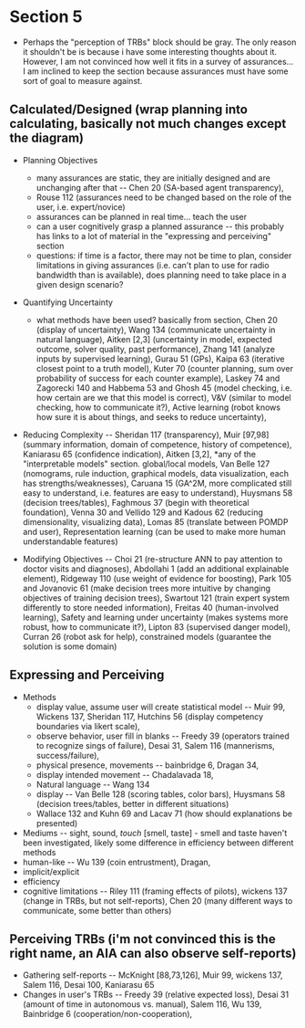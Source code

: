 # Section 5
* Perhaps the "perception of TRBs" block should be gray. The only reason it shouldn't be is because i have some interesting thoughts about it. However, I am not convinced how well it fits in a survey of assurances... I am inclined to keep the section because assurances must have some sort of goal to measure against.
## Calculated/Designed (wrap planning into calculating, basically not much changes except the diagram)
* Planning Objectives
    * many assurances are static, they are initially designed and are unchanging after that -- Chen 20 (SA-based agent transparency), 
    * Rouse 112 (assurances need to be changed based on the role of the user, i.e. expert/novice)
    * assurances can be planned in real time... teach the user
    * can a user cognitively grasp a planned assurance -- this probably has links to a lot of material in the "expressing and perceiving" section
    * questions: if time is a factor, there may not be time to plan, consider limitations in giving assurances (i.e. can't plan to use for radio bandwidth than is available), does planning need to take place in a given design scenario?

* Quantifying Uncertainty
    * what methods have been used? basically from section, Chen 20 (display of uncertainty), Wang 134 (communicate uncertainty in natural language), Aitken [2,3] (uncertainty in model, expected outcome, solver quality, past performance), Zhang 141 (analyze inputs by supervised learning), Gurau 51 (GPs), Kaipa 63 (iterative closest point to a truth model),  Kuter 70 (counter planning, sum over probability of success for each counter example), Laskey 74 and Zagorecki 140 and Habbema 53 and Ghosh 45 (model checking, i.e. how certain are we that this model is correct), V&V (similar to model checking, how to communicate it?), Active learning (robot knows how sure it is about things, and seeks to reduce uncertainty), 
    
* Reducing Complexity -- Sheridan 117 (transparency), Muir [97,98] (summary information, domain of competence, history of competence), Kaniarasu 65 (confidence indication), Aitken [3,2], *any of the "interpretable models" section. global/local models, Van Belle 127 (nomograms, rule induction, graphical models, data visualization, each has strengths/weaknesses), Caruana 15 (GA^2M, more complicated still easy to understand, i.e. features are easy to understand), Huysmans 58 (decision trees/tables), Faghmous 37 (begin with theoretical foundation), Venna 30 and Vellido 129 and Kadous 62 (reducing dimensionality, visualizing data), Lomas 85 (translate between POMDP and user), Representation learning (can be used to make more human understandable features)
* Modifying Objectives -- Choi 21 (re-structure ANN to pay attention to doctor visits and diagnoses), Abdollahi 1 (add an additional explainable element), Ridgeway 110 (use weight of evidence for boosting), Park 105 and Jovanovic 61 (make decision trees more intuitive by changing objectives of training decision trees), Swartout 121 (train expert system differently to store needed information), Freitas 40 (human-involved learning), Safety and learning under uncertainty (makes systems more robust, how to communicate it?), Lipton 83 (supervised danger model), Curran 26 (robot ask for help), constrained models (guarantee the solution is some domain)

## Expressing and Perceiving
* Methods
    * display value, assume user will create statistical model -- Muir 99, Wickens 137, Sheridan 117, Hutchins 56 (display competency boundaries via likert scale), 
    * observe behavior, user fill in blanks --   Freedy 39 (operators trained to recognize sings of failure), Desai 31, Salem 116 (mannerisms, success/failure),
    * physical presence, movements -- bainbridge 6, Dragan 34, 
    * display intended movement -- Chadalavada 18, 
    * Natural language -- Wang 134
    * display -- Van Belle 128 (scoring tables, color bars), Huysmans 58 (decision trees/tables, better in different situations)
    * Wallace 132 and Kuhn 69 and Lacav 71 (how should explanations be presented)
* Mediums -- sight, sound, *touch* [smell, taste] - smell and taste haven't been investigated, likely some difference in efficiency between different methods
* human-like -- Wu 139 (coin entrustment), Dragan, 
* implicit/explicit
* efficiency
* cognitive limitations -- Riley 111 (framing effects of pilots), wickens 137 (change in TRBs, but not self-reports), Chen 20 (many different ways to communicate, some better than others)

## Perceiving TRBs (i'm not convinced this is the right name, an AIA can also observe self-reports)
* Gathering self-reports -- McKnight [88,73,126], Muir 99, wickens 137, Salem 116, Desai 100, Kaniarasu 65
* Changes in user's TRBs -- Freedy 39 (relative expected loss), Desai 31 (amount of time in autonomous vs. manual), Salem 116, Wu 139, Bainbridge 6 (cooperation/non-cooperation), 
